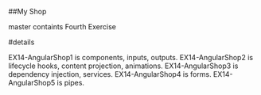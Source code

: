 ##My Shop

master containts Fourth Exercise

#details

EX14-AngularShop1 is components, inputs, outputs.
EX14-AngularShop2 is lifecycle hooks, content projection, animations.
EX14-AngularShop3 is dependency injection, services.
EX14-AngularShop4 is forms.
EX14-AngularShop5 is pipes.